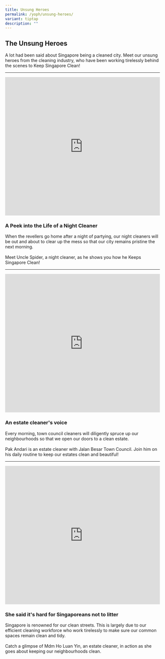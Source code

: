 ```yaml
---
title: Unsung Heroes
permalink: /yoph/unsung-heroes/
variant: tiptap
description: ""
---
```

<h2>The Unsung Heroes</h2>
<p>A lot had been said about Singapore being a cleaned city. Meet our unsung
heroes from the cleaning industry, who have been working tirelessly behind
the scenes to Keep Singapore Clean!</p>
<hr>
<p></p>
<div class="iframe-wrapper">
<iframe height="450" width="100%" allowfullscreen="true" frameborder="0" src="https://www.youtube.com/embed/thYlMr_gaB4?rel=0"></iframe>
</div>
<h3>A Peek into the Life of a Night Cleaner</h3>
<p>When the revellers go home after a night of partying, our night cleaners
will be out and about to clear up the mess so that our city remains pristine
the next morning.
<br>
<br>Meet Uncle Spider, a night cleaner, as he shows you how he Keeps Singapore
Clean!</p>
<hr>
<p></p>
<div class="iframe-wrapper">
<iframe height="450" width="100%" allowfullscreen="true" frameborder="0" src="https://www.youtube.com/embed/5LDccO7uoGs?si=oD5qaayOSKC94nja"></iframe>
</div>
<h3>An estate cleaner's voice</h3>
<p>Every morning, town council cleaners will diligently spruce up our neighbourhoods
so that we open our doors to a clean estate.
<br>
<br>Pak Andari is an estate cleaner with Jalan Besar Town Council. Join him
on his daily routine to keep our estates clean and beautiful!</p>
<hr>
<p></p>
<div class="iframe-wrapper">
<iframe height="450" width="100%" allowfullscreen="true" frameborder="0" src="https://www.youtube.com/embed/7oRxrFCtC2E?si=cQcvMWWpIwwT-Mfp"></iframe>
</div>
<h3>She said it's hard for Singaporeans not to litter</h3>
<p>Singapore is renowned for our clean streets. This is largely due to our
efficient cleaning workforce who work tirelessly to make sure our common
spaces remain clean and tidy.
<br>
<br>Catch a glimpse of Mdm Ho Luan Yin, an estate cleaner, in action as she
goes about keeping our neighbourhoods clean.</p>
<p></p>
<p></p>